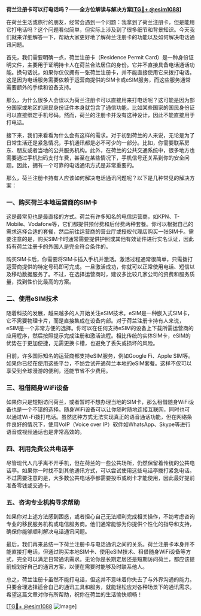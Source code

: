 **荷兰注册卡可以打电话吗？——全方位解读与解决方案[[TG💪+ @esim1088](https://t.me/s/esim1088)]**

在荷兰生活或旅行的朋友，经常会遇到一个问题：我拿到了荷兰注册卡，但是能用它打电话吗？这个问题看似简单，但实际上涉及到了很多细节和背景知识。今天我们就来详细解答一下，帮助大家更好地了解荷兰注册卡的功能以及如何解决电话通讯问题。

首先，我们需要明确一点，荷兰注册卡（Residence Permit Card）是一种身份证明文件，主要用于证明持卡人在荷兰合法居住的身份。它并不直接具备电话通话功能。换句话说，如果你仅仅拥有一张荷兰注册卡，并不能直接使用它来拨打电话。这是因为电话服务需要依赖于运营商提供的SIM卡或eSIM服务，而这些服务通常需要额外的手续和设备支持。

那么，为什么很多人会误以为荷兰注册卡可以直接用来打电话呢？这可能是因为部分国家或地区的居民身份证件本身就包含了通信功能，比如某些国家的国民身份证可以直接绑定手机号码。然而，荷兰的注册卡并没有这种设计，因此不能直接用于打电话。

接下来，我们来看看为什么会有这样的需求。对于初到荷兰的人来说，无论是为了日常生活还是紧急情况，手机通讯都是必不可少的一部分。比如，你需要联系房东、朋友或者当地的公共服务机构。此外，在荷兰的公共交通系统中，很多地方也需要通过手机扫码支付车费，甚至在某些情况下，手机信号还关系到你的安全问题。因此，拥有一个可靠的电话通讯方式是非常重要的。

那么，荷兰注册卡持有人应该如何解决电话通讯问题呢？以下是几种常见的解决方案：

### 一、购买荷兰本地运营商的SIM卡

这是最常见也是最直接的方式。荷兰有许多知名的电信运营商，如KPN、T-Mobile、Vodafone等，它们都提供预付费和后付费两种套餐。你可以根据自己的需求选择合适的套餐，然后前往运营商的营业厅或授权代理店购买一张SIM卡。需要注意的是，购买SIM卡时通常需要提供护照或其他有效证件进行实名认证，因此持有荷兰注册卡的外国人是完全符合条件的。

购买SIM卡后，你需要将SIM卡插入手机并激活。激活过程通常很简单，只需拨打运营商提供的特定号码即可完成。一旦激活成功，你就可以正常使用电话、短信以及移动数据服务了。不过，在选择运营商时，建议多比较几家公司的资费和服务质量，找到性价比最高的方案。

### 二、使用eSIM技术

随着科技的发展，越来越多的人开始关注eSIM技术。eSIM是一种嵌入式SIM卡，它不需要物理卡片，而是直接集成在设备内部。对于荷兰注册卡持有人来说，eSIM是一个非常方便的选择。你可以在任何支持eSIM的设备上下载所需运营商的应用程序，然后按照提示完成注册和激活流程。相比传统的实体SIM卡，eSIM的优势在于更加便捷，无需更换卡槽，也避免了丢失或损坏的风险。

目前，许多国际知名的运营商都支持eSIM服务，例如Google Fi、Apple SIM等。如果你已经在使用这些平台，不妨尝试开通荷兰本地的eSIM套餐。这样不仅可以享受到全球漫游的便利，还能节省不少费用。

### 三、租借随身WiFi设备

如果你只是短期访问荷兰，或者暂时不想办理当地的SIM卡，那么租借随身WiFi设备也是一个不错的选择。随身WiFi设备可以让你随时随地连接互联网，同时也可以通过Wi-Fi拨打电话。虽然这种方式无法实现真正的语音通话功能，但在网络条件良好的情况下，使用VoIP（Voice over IP）软件如WhatsApp、Skype等进行语音或视频通话也是非常高效的。

### 四、利用免费公共电话亭

尽管现代人几乎离不开手机，但在荷兰的一些公共场所，仍然保留着传统的公共电话亭。如果你一时找不到其他通讯方式，可以尝试使用这些电话亭拨打紧急电话。不过需要注意的是，大多数公共电话亭都需要投币或刷卡才能使用，因此最好提前准备零钱或交通卡。

### 五、咨询专业机构寻求帮助

如果你对上述方法感到困惑，或者担心自己无法顺利完成相关操作，不妨考虑咨询专业的移民服务机构或电信服务商。他们通常能够为你提供个性化的指导和支持，确保你能够顺利解决电话通讯问题。

最后，我们再来总结一下荷兰注册卡与电话通讯之间的关系。荷兰注册卡本身并不能直接打电话，但通过购买本地SIM卡、使用eSIM技术、租借随身WiFi设备等方式，完全可以满足日常通讯需求。无论你是长期定居还是短期访问荷兰，都应该提前规划好自己的通讯方案，以便在需要时能够及时联系他人。

总之，荷兰注册卡虽然不能打电话，但这并不意味着你失去了与外界沟通的能力。只要合理选择适合自己的通讯工具和服务，就能轻松应对各种场景下的通讯需求。希望这篇文章对你有所帮助，祝你在荷兰的生活愉快顺畅！

[[TG💪+ @esim1088](https://t.me/s/esim1088) ![Image](https://i.postimg.cc/4NQfJmqS/Snipaste-2025-05-13-00-14-12.png)]